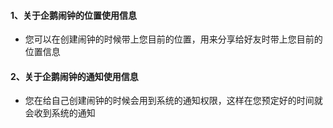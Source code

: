 #### 1、关于企鹅闹钟的位置使用信息

* 您可以在创建闹钟的时候带上您目前的位置，用来分享给好友时带上您目前的位置信息

#### 2、关于企鹅闹钟的通知使用信息

* 您在给自己创建闹钟的时候会用到系统的通知权限，这样在您预定好的时间就会收到系统的通知
